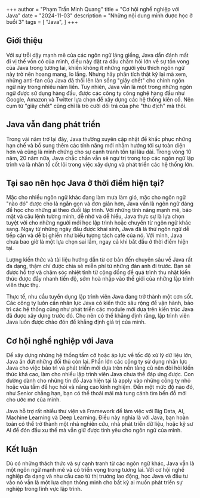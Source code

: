 +++
author = "Phạm Trần Minh Quang"
title = "Cơ hội nghề nghiệp với Java"
date = "2024-11-03"
description = "Những nội dung mình được học ở buổi 3"
tags = [
    "Java",
]
+++

## Giới thiệu
Với sự trỗi dậy mạnh mẽ của các ngôn ngữ láng giềng, Java dần đánh mất đi vị thế vốn có của mình, điều này đặt ra dấu chấm hỏi lớn về sự tồn vong của Java trong tương lai, khiến không ít những người yêu thích ngôn ngữ này trở nên hoang mang, lo lắng. Nhưng hãy phân tích thật kỹ lại mà xem, những anti-fan của Java đã thổi lên làn sống "giãy chết" cho chính ngôn ngữ này trong nhiều năm liền. Tuy nhiên, Java vẫn là một trong những ngôn ngữ được sử dụng hàng đầu, được các công ty công nghệ hàng đầu như Google, Amazon và Twitter lựa chọn để xây dựng các hệ thống kiên cố. Nên cụm từ "giãy chết" cũng chỉ là trò cười dối trá của phe "thù địch" mà thôi.

## Java vẫn đang phát triển
Trong vài năm trở lại đây, Java thường xuyên cập nhật để khắc phục những hạn chế và bổ sung thêm các tính năng mới nhằm hướng tới sự toàn diện hơn và cũng là minh chứng cho sự cạnh tranh tồn tại lâu dài. Trong vòng 10 năm, 20 năm nữa, Java chắc chắn vẫn sẽ ngự trị trong top các ngôn ngữ lập trình và là nhân tố cốt lõi trong việc xây dựng và phát triển các hệ thống lớn.

## Tại sao nên học Java ở thời điểm hiện tại?
Mặc cho nhiều ngôn ngữ khác đang làm mưa làm gió, mặc cho ngôn ngữ "nào đó" được cho là ngắn gọn và đơn giản hơn, Java vẫn là ngôn ngữ đáng để học cho những ai theo đuổi lập trình. Với những tính năng mạnh mẽ, bảo mật và câu lệnh tường minh, dễ nhớ và dễ hiểu, Java thực sự là lựa chọn tuyệt vời cho những người mới học lập trình hoặc chuyển từ ngôn ngữ khác sang. Ngay từ những ngày đầu được khai sinh, Java đã là thứ ngôn ngữ dễ tiếp cận và dễ bị ghiền như biểu tượng tách café của nó. Với mình, Java chưa bao giờ là một lựa chọn sai lầm, ngay cả khi bắt đầu ở thời điểm hiện tại.

Lượng kiến thức và tài liệu hướng dẫn từ cơ bản đến chuyên sâu về Java rất đa dạng, thậm chí được chia sẻ miễn phí từ những đàn anh đi trước. Bạn sẽ được hỗ trợ và chăm sóc nhiệt tình từ cộng đồng để quá trình thu nhặt kiến thức được đẩy nhanh tiến độ, sớm hoà nhập vào thế giới của những lập trình viên thực thụ.

Thực tế, nhu cầu tuyển dụng lập trình viên Java đang trở thành một cơn sốt. Các công ty luôn cần nhân lực Java có kiến thức sâu rộng để vận hành, bảo trì các hệ thống cũng như phát triển các module mới dựa trên kiến trúc Java đã được xây dựng trước đó. Cho nên có thể khẳng định rằng, lập trình viên Java luôn được chào đón để khẳng định giá trị của mình.

## Cơ hội nghề nghiệp với Java
Để xây dựng những hệ thống tầm cỡ hoặc áp lực về tốc độ xử lý dữ liệu lớn, Java ăn đứt những đối thủ còn lại. Phần lớn các công ty sử dụng nhân lực Java cho việc bảo trì và phát triển mới dựa trên nền tảng cũ nên đòi hỏi kiến thức khá cao, làm cho nhiều lập trình viên Java chưa thể đáp ứng được. Con đường dành cho những tín đồ Java hiện tại là apply vào những công ty nhỏ hoặc vừa tầm để học hỏi và nâng cao kinh nghiệm. Đến một mức độ nào đó, như Senior chẳng hạn, bạn có thể thoải mái mà tung cánh tìm bến đỗ mới cho ước mơ của mình.

Java hỗ trợ rất nhiều thư viện và Framework để làm việc với Big Data, AI, Machine Learning và Deep Learning. Điều này nghĩa là với Java, bạn hoàn toàn có thể trở thành một nhà nghiên cứu, nhà phát triển dữ liệu, hoặc kỹ sư AI để đón đầu xu thế mà vẫn giữ được tình yêu cho ngôn ngữ của mình.

## Kết luận
Dù có những thách thức và sự cạnh tranh từ các ngôn ngữ khác, Java vẫn là một ngôn ngữ mạnh mẽ và có triển vọng trong tương lai. Với cơ hội nghề nghiệp đa dạng và nhu cầu cao từ thị trường lao động, học Java và đầu tư vào nó vẫn là một lựa chọn thông minh cho bất kỳ ai muốn phát triển sự nghiệp trong lĩnh vực lập trình.